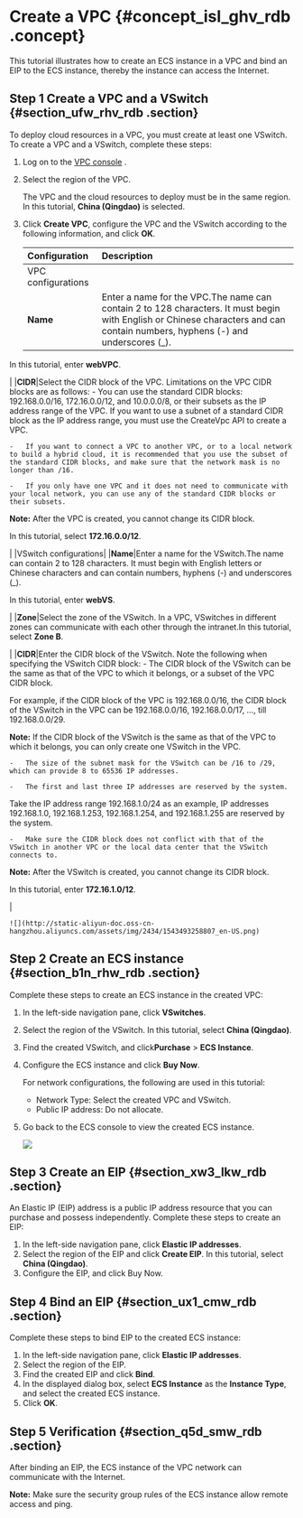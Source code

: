 # Create a VPC {#concept_isl_ghv_rdb .concept}

This tutorial illustrates how to create an ECS instance in a VPC and bind an EIP to the ECS instance, thereby the instance can access the Internet.

## Step 1 Create a VPC and a VSwitch {#section_ufw_rhv_rdb .section}

To deploy cloud resources in a VPC, you must create at least one VSwitch. To create a VPC and a VSwitch, complete these steps:

1.  Log on to the [VPC console](https://partners-intl.console.aliyun.com/#/vpc) .
2.  Select the region of the VPC.

    The VPC and the cloud resources to deploy must be in the same region. In this tutorial, **China \(Qingdao\)** is selected.

3.  Click **Create VPC**, configure the VPC and the VSwitch according to the following information, and click **OK**.

    |Configuration|Description|
    |:------------|:----------|
    |VPC configurations|
    |**Name**|Enter a name for the VPC.The name can contain 2 to 128 characters. It must begin with English or Chinese characters and can contain numbers, hyphens \(-\) and underscores \(\_\).

In this tutorial, enter **webVPC**.

|
    |**CIDR**|Select the CIDR block of the VPC. Limitations on the VPC CIDR blocks are as follows:    -   You can use the standard CIDR blocks: 192.168.0.0/16, 172.16.0.0/12, and 10.0.0.0/8, or their subsets as the IP address range of the VPC. If you want to use a subnet of a standard CIDR block as the IP address range, you must use the CreateVpc API to create a VPC.

    -   If you want to connect a VPC to another VPC, or to a local network to build a hybrid cloud, it is recommended that you use the subset of the standard CIDR blocks, and make sure that the network mask is no longer than /16.

    -   If you only have one VPC and it does not need to communicate with your local network, you can use any of the standard CIDR blocks or their subsets.

**Note:** After the VPC is created, you cannot change its CIDR block.

In this tutorial, select **172.16.0.0/12**.

|
    |VSwitch configurations|
    |**Name**|Enter a name for the VSwitch.The name can contain 2 to 128 characters. It must begin with English letters or Chinese characters and can contain numbers, hyphens \(-\) and underscores \(\_\).

In this tutorial, enter **webVS**.

|
    |**Zone**|Select the zone of the VSwitch. In a VPC, VSwitches in different zones can communicate with each other through the intranet.In this tutorial, select **Zone B**.

|
    |**CIDR**|Enter the CIDR block of the VSwitch. Note the following when specifying the VSwitch CIDR block:    -   The CIDR block of the VSwitch can be the same as that of the VPC to which it belongs, or a subset of the VPC CIDR block.

For example, if the CIDR block of the VPC is 192.168.0.0/16, the CIDR block of the VSwitch in the VPC can be 192.168.0.0/16, 192.168.0.0/17, …, till 192.168.0.0/29.

**Note:** If the CIDR block of the VSwitch is the same as that of the VPC to which it belongs, you can only create one VSwitch in the VPC.

    -   The size of the subnet mask for the VSwitch can be /16 to /29, which can provide 8 to 65536 IP addresses.

    -   The first and last three IP addresses are reserved by the system.

Take the IP address range 192.168.1.0/24 as an example, IP addresses 192.168.1.0, 192.168.1.253, 192.168.1.254, and 192.168.1.255 are reserved by the system.

    -   Make sure the CIDR block does not conflict with that of the VSwitch in another VPC or the local data center that the VSwitch connects to.

**Note:** After the VSwitch is created, you cannot change its CIDR block.

In this tutorial, enter **172.16.1.0/12**.

|

    ![](http://static-aliyun-doc.oss-cn-hangzhou.aliyuncs.com/assets/img/2434/1543493258807_en-US.png)


## Step 2 Create an ECS instance {#section_b1n_rhw_rdb .section}

Complete these steps to create an ECS instance in the created VPC:

1.  In the left-side navigation pane, click **VSwitches**.
2.  Select the region of the VSwitch. In this tutorial, select **China \(Qingdao\)**.
3.  Find the created VSwitch, and click**Purchase** \> **ECS Instance**.
4.  Configure the ECS instance and click **Buy Now**.

    For network configurations, the following are used in this tutorial:

    -   Network Type: Select the created VPC and VSwitch.
    -   Public IP address: Do not allocate.
5.  Go back to the ECS console to view the created ECS instance.

    ![](http://static-aliyun-doc.oss-cn-hangzhou.aliyuncs.com/assets/img/2434/1543493258808_en-US.png)


## Step 3 Create an EIP {#section_xw3_lkw_rdb .section}

An Elastic IP \(EIP\) address is a public IP address resource that you can purchase and possess independently. Complete these steps to create an EIP:

1.  In the left-side navigation pane, click **Elastic IP addresses**.
2.  Select the region of the EIP and click **Create EIP**. In this tutorial, select **China \(Qingdao\)**.
3.  Configure the EIP, and click Buy Now.

## Step 4 Bind an EIP {#section_ux1_cmw_rdb .section}

Complete these steps to bind EIP to the created ECS instance:

1.  In the left-side navigation pane, click **Elastic IP addresses**.
2.  Select the region of the EIP.
3.  Find the created EIP and click **Bind**.
4.  In the displayed dialog box, select **ECS Instance** as the **Instance Type**, and select the created ECS instance.
5.  Click **OK**.

## Step 5 Verification {#section_q5d_smw_rdb .section}

After binding an EIP, the ECS instance of the VPC network can communicate with the Internet.

**Note:** Make sure the security group rules of the ECS instance allow remote access and ping.

